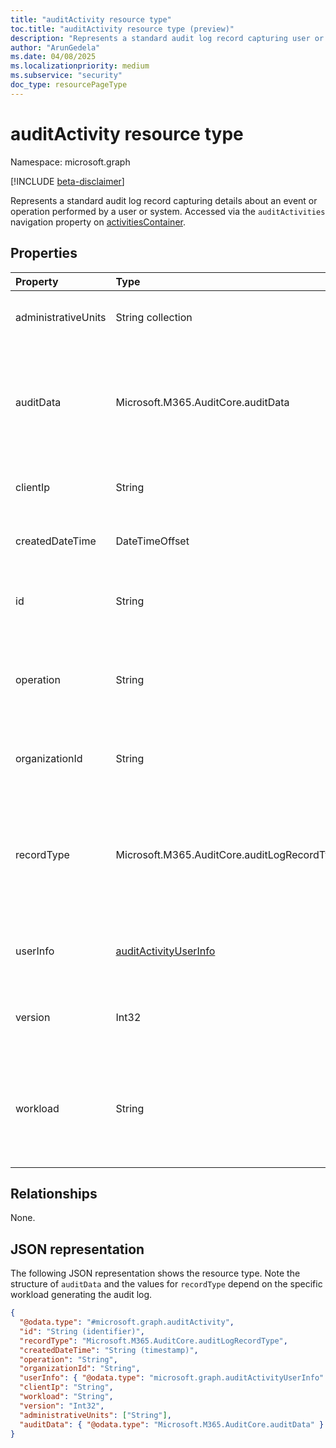 ```yaml
---
title: "auditActivity resource type"
toc.title: "auditActivity resource type (preview)"
description: "Represents a standard audit log record capturing user or system activities."
author: "ArunGedela"
ms.date: 04/08/2025
ms.localizationpriority: medium
ms.subservice: "security"
doc_type: resourcePageType
---
```


# auditActivity resource type

Namespace: microsoft.graph

[!INCLUDE [beta-disclaimer](../../includes/beta-disclaimer.md)]

Represents a standard audit log record capturing details about an event or operation performed by a user or system. Accessed via the `auditActivities` navigation property on [activitiesContainer](../resources/activitiescontainer.md).

## Properties

| Property            | Type                                                                                                 | Description                                                                                                                   |
| :------------------ | :--------------------------------------------------------------------------------------------------- | :---------------------------------------------------------------------------------------------------------------------------- |
| administrativeUnits | String collection                                                                                      | Administrative units associated with the user or activity.                                                                    |
| auditData           | Microsoft.M365.AuditCore.auditData                                                                   | Workload-specific data associated with the audit event. Structure defined by the `AuditData` complex type from the originating workload. |
| clientIp            | String                                                                                               | The IP address of the client from where the activity originated.                                                              |
| createdDateTime     | DateTimeOffset                                                                                       | The timestamp when the audit record was created.                                                                              |
| id                  | String                                                                                               | The unique identifier for the audit activity record. Read-only. Key property.                                                 |
| operation           | String                                                                                               | The specific operation or action that was performed (for example, "FileAccessed", "UserLoggedIn").                                 |
| organizationId      | String                                                                                               | The unique identifier (GUID) of the organization where the activity occurred.                                        |
| recordType          | Microsoft.M365.AuditCore.auditLogRecordType                                                            | The type of the audit log record, indicating the schema version or category. Defined by the `AuditLogRecordType` enum from the originating workload. |
| userInfo            | [auditActivityUserInfo](../resources/auditactivityuserinfo.md)    | Information about the user or principal that performed the activity.                                                          |
| version             | Int32                                                                                                | The version number of the audit log schema used for this record.                                                              |
| workload            | String                                                                                               | The Microsoft 365 service or workload where the activity occurred (for example, "SharePoint", "Exchange", "MicrosoftEntra").      |

## Relationships

None.

## JSON representation

The following JSON representation shows the resource type. Note the structure of `auditData` and the values for `recordType` depend on the specific workload generating the audit log.
<!-- {
  "blockType": "resource",
  "keyProperty": "id",
  "@odata.type": "microsoft.graph.auditActivity",
  "openType": false
}-->
``` json
{
  "@odata.type": "#microsoft.graph.auditActivity",
  "id": "String (identifier)",
  "recordType": "Microsoft.M365.AuditCore.auditLogRecordType",
  "createdDateTime": "String (timestamp)",
  "operation": "String",
  "organizationId": "String",
  "userInfo": { "@odata.type": "microsoft.graph.auditActivityUserInfo" },
  "clientIp": "String",
  "workload": "String",
  "version": "Int32",
  "administrativeUnits": ["String"],
  "auditData": { "@odata.type": "Microsoft.M365.AuditCore.auditData" }
}
```
